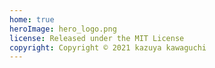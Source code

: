 ```yaml
---
home: true
heroImage: hero_logo.png
license: Released under the MIT License
copyright: Copyright © 2021 kazuya kawaguchi
---
```

